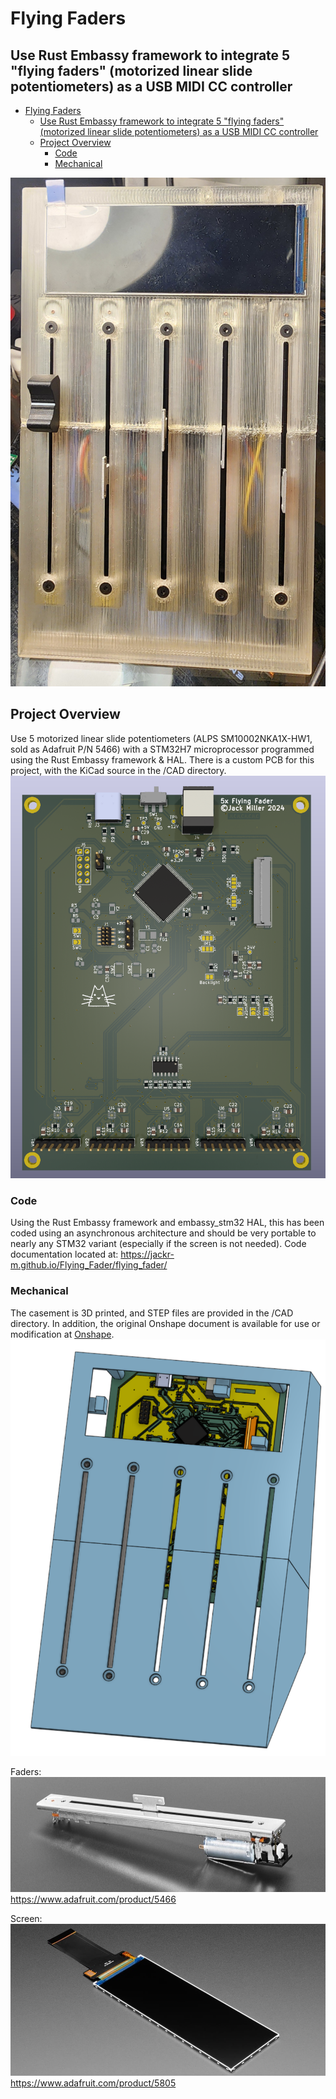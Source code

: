 # Flying Faders
## Use Rust Embassy framework to integrate 5 "flying faders" (motorized linear slide potentiometers) as a USB MIDI CC controller

- [Flying Faders](#flying-faders)
   * [Use Rust Embassy framework to integrate 5 "flying faders" (motorized linear slide potentiometers) as a USB MIDI CC controller](#use-rust-embassy-framework-to-integrate-5-flying-faders-motorized-linear-slide-potentiometers-as-a-usb-midi-cc-controller)
   * [Project Overview](#project-overview)
      + [Code](#code)
      + [Mechanical](#mechanical)

![Final product](https://github.com/jackr-m/Flying_Fader/blob/master/photos/Final.jpg?raw=true)

## Project Overview
Use 5 motorized linear slide potentiometers (ALPS SM10002NKA1X-HW1, sold as Adafruit P/N 5466) with a STM32H7 microprocessor programmed using the Rust Embassy framework & HAL.
There is a custom PCB for this project, with the KiCad source in the /CAD directory.
![PCB](https://github.com/jackr-m/Flying_Fader/blob/master/photos/PCB.png?raw=true)

### Code
Using the Rust Embassy framework and embassy_stm32 HAL, this has been coded using an asynchronous architecture and should be very portable to nearly any STM32 variant (especially if the screen is not needed).
Code documentation located at: https://jackr-m.github.io/Flying_Fader/flying_fader/

### Mechanical
The casement is 3D printed, and STEP files are provided in the /CAD directory.
In addition, the original Onshape document is available for use or modification at [Onshape](https://cad.onshape.com/documents/5790ae0e6f82956a005dc546/w/d37346e9ef2c1592c912aa6b/e/dacfcc9dc0c38682bf8baa7f?renderMode=0&uiState=666d3492034c5f73c5a59cf9).
![CAD](https://github.com/jackr-m/Flying_Fader/blob/master/photos/CAD.png?raw=true)


Faders:
![Fader](https://github.com/jackr-m/Flying_Fader/blob/master/photos/5466-01.jpg?raw=true)
https://www.adafruit.com/product/5466

Screen:
![Screem](https://github.com/jackr-m/Flying_Fader/blob/master/photos/5805-00.jpg?raw=true)
https://www.adafruit.com/product/5805
